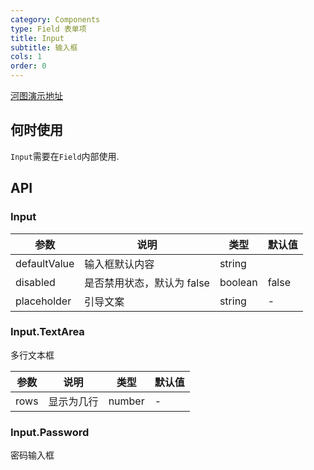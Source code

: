 ```yaml
---
category: Components
type: Field 表单项
title: Input
subtitle: 输入框
cols: 1
order: 0
---
```


[河图演示地址](http://139.155.239.172/guiedit?route=%2Fproject%2Fhetu_demo%2Fhetu%2Fdemo%2FInput)

## 何时使用

`Input`需要在`Field`内部使用.

## API

### Input

| 参数         | 说明                       | 类型    | 默认值 |
| ------------ | -------------------------- | ------- | ------ |
| defaultValue | 输入框默认内容             | string  |        |
| disabled     | 是否禁用状态，默认为 false | boolean | false  |
| placeholder  | 引导文案                   | string  | -      |

### Input.TextArea

多行文本框

| 参数 | 说明       | 类型   | 默认值 |
| ---- | ---------- | ------ | ------ |
| rows | 显示为几行 | number | -      |

### Input.Password

密码输入框
